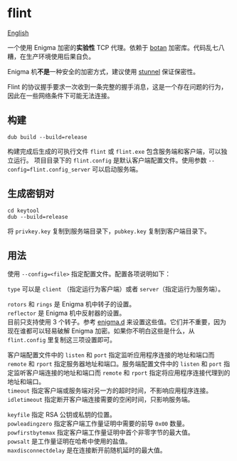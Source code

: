 flint
======
[English](README.md)

一个使用 Enigma 加密的**实验性** TCP 代理。依赖于 [botan](https://github.com/etcimon/botan) 加密库。代码乱七八糟，在生产环境使用后果自负。

Enigma 机**不是**一种安全的加密方式，建议使用 [stunnel](https://www.stunnel.org/index.html) 保证保密性。

Flint 的协议握手要求一次收到一条完整的握手消息，这是一个存在问题的行为，因此在一些网络条件下可能无法连接。

构建
------
```
dub build --build=release
```
构建完成后生成的可执行文件 `flint` 或 `flint.exe` 包含服务端和客户端，可以独立运行。
项目目录下的 `flint.config` 是默认客户端配置文件。使用参数 `--config=flint.config_server` 可以启动服务端。

生成密钥对
------
```
cd keytool
dub --build=release
```
将 `privkey.key` 复制到服务端目录下，`pubkey.key` 复制到客户端目录下。

用法
------
使用 `--config=<file>` 指定配置文件。配置各项说明如下：

`type` 可以是 `client` （指定运行为客户端）或者 `server`（指定运行为服务端）。

`rotors` 和 `rings` 是 Enigma 机中转子的设置。  
`reflector` 是 Enigma 机中反射器的设置。  
目前只支持使用 3 个转子。参考 [enigma.d](source/enigma.d) 来设置这些值。它们并不重要，因为现在谁都可以轻易破解 Enigma 加密。如果你不明白这些是什么，从 `flint.config` 里复制这三项设置即可。

客户端配置文件中的 `listen` 和 `port` 指定监听应用程序连接的地址和端口而 `remote` 和 `rport` 指定服务器地址和端口。服务端配置文件中的 `listen` 和 `port` 指定监听客户端连接的地址和端口而 `remote` 和 `rport` 指定将应用程序连接代理到的地址和端口。  
`timeout` 指定客户端或服务端对另一方的超时时间，不影响应用程序连接。  
`idletimeout` 指定断开客户端连接需要的空闲时间，只影响服务端。

`keyfile` 指定 RSA 公钥或私钥的位置。  
`powleadingzero` 指定客户端工作量证明中需要的前导 `0x00` 数量。  
`powfirstbytemax` 指定客户端工作量证明中首个非零字节的最大值。  
`powsalt` 是工作量证明在哈希中使用的盐值。  
`maxdisconnectdelay` 是在连接断开前随机延时的最大值。
